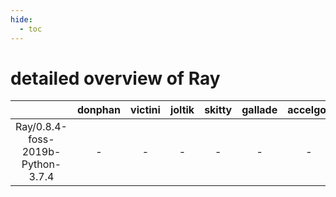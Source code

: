 ```yaml
---
hide:
  - toc
---
```


detailed overview of Ray
========================

| |donphan|victini|joltik|skitty|gallade|accelgor|swalot|doduo|
| :---: | :---: | :---: | :---: | :---: | :---: | :---: | :---: | :---: |
|Ray/0.8.4-foss-2019b-Python-3.7.4|-|-|-|-|-|-|-|x|
